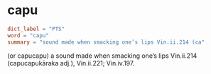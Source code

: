 # capu

``` toml
dict_label = "PTS"
word = "capu"
summary = "sound made when smacking one’s lips Vin.ii.214 (ca"
```

(or capucapu) a sound made when smacking one’s lips Vin.ii.214 (capucapukāraka adj.), Vin.ii.221; Vin.iv.197.

